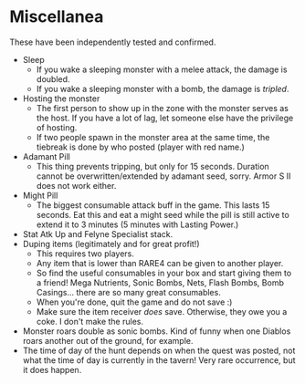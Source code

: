 # Miscellanea


These have been independently tested and confirmed.



* Sleep
    * If you wake a sleeping monster with a melee attack, the damage is doubled.
    * If you wake a sleeping monster with a bomb, the damage is _tripled_.
* Hosting the monster
    * The first person to show up in the zone with the monster serves as the host. If you have a lot of lag, let someone else have the privilege of hosting.
    * If two people spawn in the monster area at the same time, the tiebreak is done by who posted (player with red name.)
* Adamant Pill
    * This thing prevents tripping, but only for 15 seconds. Duration cannot be overwritten/extended by adamant seed, sorry. Armor S II does not work either.
* Might Pill
    * The biggest consumable attack buff in the game. This lasts 15 seconds. Eat this and eat a might seed while the pill is still active to extend it to 3 minutes (5 minutes with Lasting Power.) 
* Stat Atk Up and Felyne Specialist stack.
* Duping items (legitimately and for great profit!)
    * This requires two players.
    * Any item that is lower than RARE4 can be given to another player.
    * So find the useful consumables in your box and start giving them to a friend! Mega Nutrients, Sonic Bombs, Nets, Flash Bombs, Bomb Casings... there are so many great consumables.
    * When you're done, quit the game and do not save :)
    * Make sure the item receiver *does* save. Otherwise, they owe you a coke. I don't make the rules.
* Monster roars double as sonic bombs. Kind of funny when one Diablos roars another out of the ground, for example.
* The time of day of the hunt depends on when the quest was posted, not what the time of day is currently in the tavern! Very rare occurrence, but it does happen.
